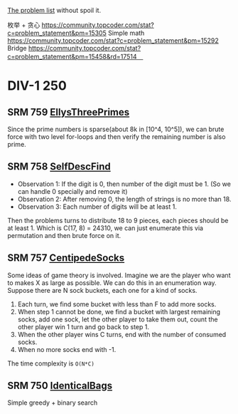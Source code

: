 [The problem list](https://www.topcoder.com/tc?module=MatchList) without spoil it. 

枚举 + 贪心 https://community.topcoder.com/stat?c=problem_statement&pm=15305
Simple math https://community.topcoder.com/stat?c=problem_statement&pm=15292
Bridge https://community.topcoder.com/stat?c=problem_statement&pm=15458&rd=17514　

# DIV-1 250 
## SRM 759 [EllysThreePrimes](https://community.topcoder.com/stat?c=problem_statement&pm=15436&rd=17531)
Since the prime numbers is sparse(about 8k in [10^4, 10^5]), we can brute force with two level for-loops and then verify the remaining number is also prime.

## SRM 758 [SelfDescFind](https://community.topcoder.com/stat?c=problem_statement&pm=15458&rd=17514)

* Observation 1: If the digit is 0, then number of the digit must be 1. (So we can handle 0 specially and remove it)
* Observation 2: After removing 0, the length of strings is no more than 18. 
* Observation 3: Each number of digits will be at least 1.

Then the problems turns to distribute 18 to 9 pieces, each pieces should be at least 1. Which is C(17, 8) = 24310, we can just enumerate this via permutation and then brute force on it.

## SRM 757 [CentipedeSocks](https://community.topcoder.com/stat?c=problem_statement&pm=15445&rd=17496)
Some ideas of game theory is involved. Imagine we are the player who want to makes X as large as possible. We can do this in an enumeration way. Suppose there are N sock buckets, each one for a kind of socks.

1. Each turn, we find some bucket with less than F to add more socks.
2. When step 1 cannot be done, we find a bucket with largest remaining socks, add one sock, let the other player to take them out, count the other player win 1 turn and go back to step 1.
3. When the other player wins C turns, end with the number of consumed socks.
4. When no more socks end with -1.

The time complexity is `O(N*C)`

## SRM 750 [IdenticalBags](https://community.topcoder.com/stat?c=problem_statement&pm=15305)

Simple greedy + binary search
